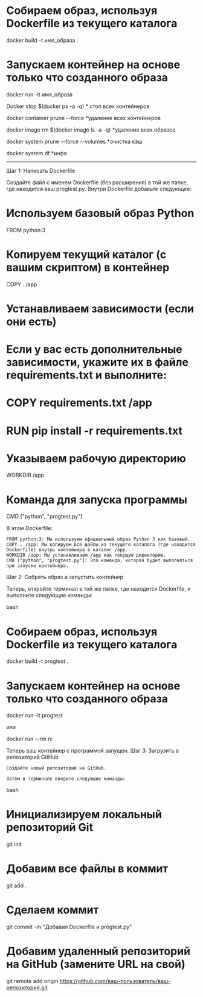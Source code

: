 
# Собираем образ, используя Dockerfile из текущего каталога
docker build -t имя_образа .

# Запускаем контейнер на основе только что созданного образа
docker run -it имя_образа 






Docker stop $(docker ps -a -q) * стоп всех контейнеров

docker container prune --force *удаление всех контейнеров

docker image rm $(docker image ls -a -q) *удаление всех образов

docker system prune --force --volumes *очистка кэш

docker system df *инфа 

-----------------------------------


Шаг 1: Написать Dockerfile

Создайте файл с именем Dockerfile (без расширения) в той же папке, где находится ваш progtest.py. Внутри Dockerfile добавьте следующее:

# Используем базовый образ Python
FROM python:3

# Копируем текущий каталог (с вашим скриптом) в контейнер
COPY . /app

# Устанавливаем зависимости (если они есть)
# Если у вас есть дополнительные зависимости, укажите их в файле requirements.txt и выполните:
# COPY requirements.txt /app
# RUN pip install -r requirements.txt

# Указываем рабочую директорию
WORKDIR /app

# Команда для запуска программы
CMD ["python", "progtest.py"]

В этом Dockerfile:

    FROM python:3: Мы используем официальный образ Python 3 как базовый.
    COPY . /app: Мы копируем все файлы из текущего каталога (где находится Dockerfile) внутрь контейнера в каталог /app.
    WORKDIR /app: Мы устанавливаем /app как текущую директорию.
    CMD ["python", "progtest.py"]: Это команда, которая будет выполняться при запуске контейнера.

Шаг 2: Собрать образ и запустить контейнер

Теперь, откройте терминал в той же папке, где находится Dockerfile, и выполните следующие команды:

bash

# Собираем образ, используя Dockerfile из текущего каталога
docker build -t progtest .

# Запускаем контейнер на основе только что созданного образа
docker run -it progtest

или 

docker run --rm rc


Теперь ваш контейнер с программой запущен.
Шаг 3: Загрузить в репозиторий GitHub

    Создайте новый репозиторий на GitHub.

    Затем в терминале введите следующие команды:

bash

# Инициализируем локальный репозиторий Git
git init

# Добавим все файлы в коммит
git add .

# Сделаем коммит
git commit -m "Добавил Dockerfile и progtest.py"

# Добавим удаленный репозиторий на GitHub (замените URL на свой)
git remote add origin https://github.com/ваш-пользователь/ваш-репозиторий.git

